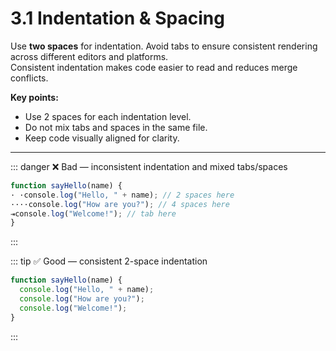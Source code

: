 # 3.1 Indentation & Spacing

Use **two spaces** for indentation. Avoid tabs to ensure consistent rendering across different editors and platforms.  
Consistent indentation makes code easier to read and reduces merge conflicts.

**Key points:**
- Use 2 spaces for each indentation level.
- Do not mix tabs and spaces in the same file.
- Keep code visually aligned for clarity.

---

::: danger ❌ Bad — inconsistent indentation and mixed tabs/spaces
```javascript
function sayHello(name) {
· ·console.log("Hello, " + name); // 2 spaces here
····console.log("How are you?"); // 4 spaces here
⇥console.log("Welcome!"); // tab here
}
```
:::

::: tip ✅ Good — consistent 2-space indentation
```javascript
function sayHello(name) {
  console.log("Hello, " + name);
  console.log("How are you?");
  console.log("Welcome!");
}
```
:::

